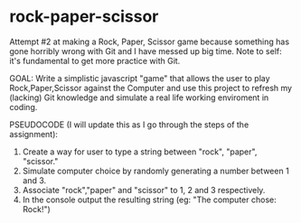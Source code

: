 # rock-paper-scissor
Attempt #2 at making a Rock, Paper, Scissor game because something has gone horribly wrong with Git and I have messed up big time. Note to self: it's fundamental to get more practice with Git.

GOAL: Write a simplistic javascript "game" that allows the user to play Rock,Paper,Scissor against the Computer and use this project to refresh my (lacking) Git knowledge and simulate a real life working enviroment in coding.

PSEUDOCODE (I will update this as I go through the steps of the assignment):

1) Create a way for user to type  a string between "rock", "paper", "scissor."
2) Simulate computer choice by randomly generating a number between 1 and 3.
3) Associate "rock","paper" and "scissor" to 1, 2 and 3 respectively.
4) In the console output the resulting string (eg: "The computer chose: Rock!")

